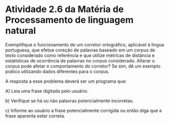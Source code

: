 # Atividade 2.6 da Matéria de Processamento de linguagem natural

Exemplifique o funcionamento de um corretor ortográfico, aplicável à língua portuguesa,
que efetue coreção de palavras baseado em um corpus de texto considerado como referência e que utilize métricas de distância e estatísticas de ocorrência de palavras no corpus considerado.
Alterar o corpus pode afetar o comportamento do corretor? Se sim, dê um exemplo prático utilizando dados diferentes para o corpus.

A resposta a esse problema deverá ser um programa que:

A) Leia uma frase digitada pelo usuário.

b) Verifique se há ou não palavras potencialmente incorretas.

c) Informe ao usuário a frase potencialmente corrigida ou então diga que a frase aparenta estar correta.
